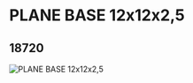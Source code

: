 # PLANE BASE 12x12x2,5
## 18720
![PLANE BASE 12x12x2,5](https://lc-www-live-s.legocdn.com/media/bricks/5/2/6093976.jpg)